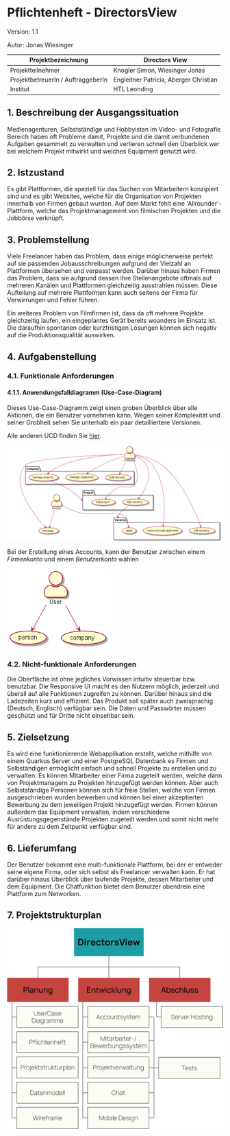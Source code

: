 # Pflichtenheft - DirectorsView

Version: 1.1

Autor: Jonas Wiesinger 

| Projektbezeichnung             | Directors View                         |
| ------------------------------ | -------------------------------------- |
| Projektteilnehmer              | Knogler Simon, Wiesinger Jonas         |
| ProjektbetreuerIn / AuftraggeberIn | Engleitner Patricia, Aberger Christian |
| Institut                       | HTL Leonding                           |

## 1. Beschreibung der Ausgangssituation

Medienagenturen, Selbstständige und Hobbyisten im Video- und Fotografie Bereich haben oft Probleme damit, Projekte 
und die damit verbundenen Aufgaben gesammelt zu verwalten und verlieren schnell den Überblick wer bei welchem Projekt 
mitwirkt und welches Equipment genutzt wird. 

## 2. Istzustand

Es gibt Plattformen, die speziell für das Suchen von Mitarbeitern konzipiert sind und es gibt Websites, 
welche für die Organisation von Projekten innerhalb von Firmen gebaut wurden. Auf dem Markt fehlt eine 'Allrounder'-Plattform, 
welche das Projektmanagement von filmischen Projekten und die Jobbörse verknüpft.

## 3. Problemstellung

Viele Freelancer haben das Problem, dass einige möglicherweise perfekt auf sie passenden Jobausschreibungen aufgrund 
der Vielzahl an Plattformen übersehen und verpasst werden. Darüber hinaus haben Firmen das Problem, dass sie aufgrund 
dessen ihre Stellenangebote oftmals auf mehreren Kanälen und Plattformen gleichzeitig ausstrahlen müssen. 
Diese Aufteilung auf mehrere Plattformen kann auch seitens der Firma für Verwirrungen und Fehler führen.

Ein weiteres Problem von Filmfirmen ist, dass da oft mehrere Projekte gleichzeitig laufen, ein eingeplantes 
Gerät bereits woanders im Einsatz ist. Die daraufhin spontanen oder kurzfristigen Lösungen können sich negativ auf die 
Produktionsqualität auswirken.

## 4. Aufgabenstellung

### 4.1. Funktionale Anforderungen

#### 4.1.1. Anwendungsfalldiagramm (Use-Case-Diagram)

Dieses Use-Case-Diagramm zeigt einen groben Überblick über alle Aktionen, die ein Benutzer vornehmen kann. Wegen seiner Komplexität und seiner Grobheit sehen Sie unterhalb ein paar detailliertere Versionen. 

Alle anderen UCD finden Sie [hier](https://github.com/DirectorsView/documentation/tree/main/ucd).

![UseCaseDiagram](../ucd/img/ucd_big.png)

Bei der Erstellung eines Accounts, kann der Benutzer zwischen einem *Firmenkonto* und einem *Benutzerkonto* wählen

![UseCaseDiagram](../ucd/img/ucd1.png)

### 4.2. Nicht-funktionale Anforderungen

Die Oberfläche ist ohne jegliches Vorwissen intuitiv steuerbar bzw. benutzbar. Die Responsive UI macht es den Nutzern möglich, jederzeit und überall auf alle Funktionen zugreifen zu können. Darüber hinaus sind die Ladezeiten kurz und effizient. Das Produkt soll später auch zweisprachig (Deutsch, Englisch) verfügbar sein. Die Daten und Passwörter müssen geschützt und für Dritte nicht einsehbar sein.

## 5. Zielsetzung

Es wird eine funktionierende Webapplikation erstellt, welche mithilfe von einem Quarkus Server und einer PostgreSQL Datenbank es Firmen und Selbständigen ermöglicht einfach und schnell Projekte zu erstellen und zu verwalten. Es können Mitarbeiter einer Firma zugeteilt werden, welche dann von Projektmanagern zu Projekten hinzugefügt werden können. Aber auch Selbstständige Personen können sich für freie Stellen, welche von Firmen ausgeschrieben wurden bewerben und können bei einer akzeptierten Bewerbung zu dem jeweiligen Projekt hinzugefügt werden. Firmen können außerdem das Equipment verwalten, indem verschiedene Ausrüstungsgegenstände Projekten zugeteilt werden und somit nicht mehr für andere zu dem Zeitpunkt verfügbar sind.

## 6. Lieferumfang

Der Benutzer bekommt eine multi-funktionale Plattform, bei der er entweder seine eigene Firma, oder sich selbst als 
Freelancer verwalten kann. Er hat darüber hinaus Überblick über laufende Projekte, dessen Mitarbeiter und dem Equipment.
Die Chatfunktion bietet dem Benutzer obendrein eine Plattform zum Networken.

## 7. Projektstrukturplan

![Projektstrukturplan](projektstrukturplan.png)
